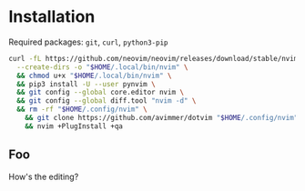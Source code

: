 # Installation
Required packages: `git`, `curl`, `python3-pip`

```sh
curl -fL https://github.com/neovim/neovim/releases/download/stable/nvim.appimage \
  --create-dirs -o "$HOME/.local/bin/nvim" \
  && chmod u+x "$HOME/.local/bin/nvim" \
  && pip3 install -U --user pynvim \
  && git config --global core.editor nvim \
  && git config --global diff.tool "nvim -d" \
  && rm -rf "$HOME/.config/nvim" \
    && git clone https://github.com/avimmer/dotvim "$HOME/.config/nvim" \
    && nvim +PlugInstall +qa

```
## Foo
How's the editing?
